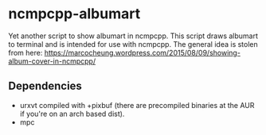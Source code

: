 # ncmpcpp-albumart
Yet another script to show albumart in ncmpcpp. This script draws albumart to terminal and is intended for use with ncmpcpp. The general idea is stolen from here: 
 https://marcocheung.wordpress.com/2015/08/09/showing-album-cover-in-ncmpcpp/

## Dependencies
- urxvt compiled with +pixbuf (there are precompiled binaries at the AUR if you're on an arch based dist).
- mpc
